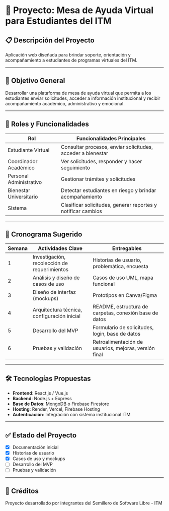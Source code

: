 
# 🧠 Proyecto: Mesa de Ayuda Virtual para Estudiantes del ITM

## 📋 Descripción del Proyecto
Aplicación web diseñada para brindar soporte, orientación y acompañamiento a estudiantes de programas virtuales del ITM.

---

## 🎯 Objetivo General
Desarrollar una plataforma de mesa de ayuda virtual que permita a los estudiantes enviar solicitudes, acceder a información institucional y recibir acompañamiento académico, administrativo y emocional.

---

## 👥 Roles y Funcionalidades

| Rol                   | Funcionalidades Principales |
|------------------------|-----------------------------|
| Estudiante Virtual     | Consultar procesos, enviar solicitudes, acceder a bienestar |
| Coordinador Académico  | Ver solicitudes, responder y hacer seguimiento |
| Personal Administrativo| Gestionar trámites y solicitudes |
| Bienestar Universitario| Detectar estudiantes en riesgo y brindar acompañamiento |
| Sistema                | Clasificar solicitudes, generar reportes y notificar cambios |

---

## 📆 Cronograma Sugerido

| Semana | Actividades Clave | Entregables |
|--------|--------------------|-------------|
| 1 | Investigación, recolección de requerimientos | Historias de usuario, problemática, encuesta |
| 2 | Análisis y diseño de casos de uso | Casos de uso UML, mapa funcional |
| 3 | Diseño de interfaz (mockups) | Prototipos en Canva/Figma |
| 4 | Arquitectura técnica, configuración inicial | README, estructura de carpetas, conexión base de datos |
| 5 | Desarrollo del MVP | Formulario de solicitudes, login, base de datos |
| 6 | Pruebas y validación | Retroalimentación de usuarios, mejoras, versión final |

---

## 🛠️ Tecnologías Propuestas

- **Frontend**: React.js / Vue.js
- **Backend**: Node.js + Express
- **Base de Datos**: MongoDB o Firebase Firestore
- **Hosting**: Render, Vercel, Firebase Hosting
- **Autenticación**: Integración con sistema institucional ITM

---

## ✅ Estado del Proyecto

- [x] Documentación inicial
- [x] Historias de usuario
- [x] Casos de uso y mockups
- [ ] Desarrollo del MVP
- [ ] Pruebas y validación

---

## 🤝 Créditos

Proyecto desarrollado por integrantes del Semillero de Software Libre - ITM
